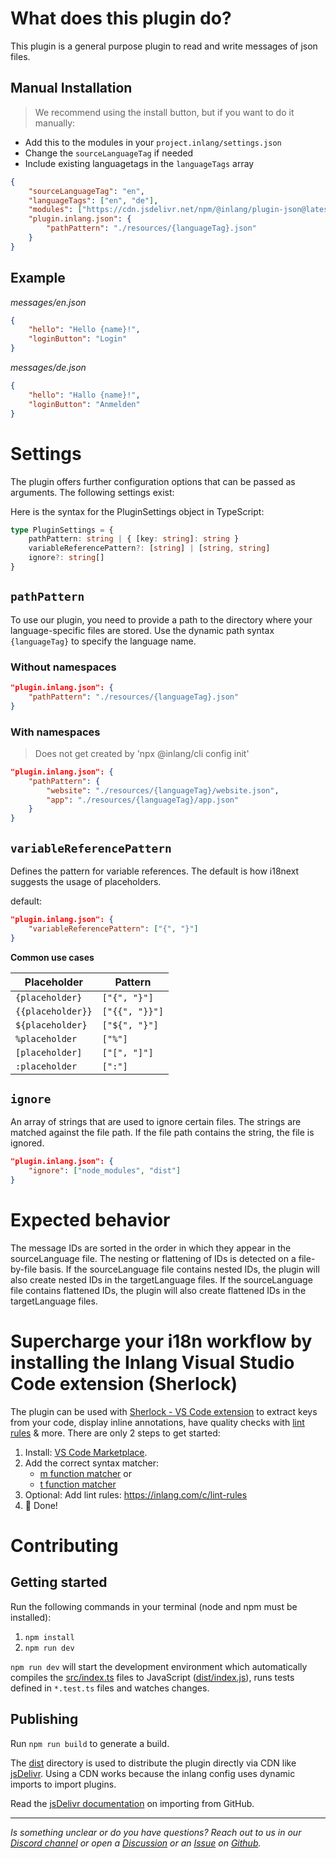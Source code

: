 # What does this plugin do?

This plugin is a general purpose plugin to read and write messages of json files.

## Manual Installation

> We recommend using the install button, but if you want to do it manually:

- Add this to the modules in your `project.inlang/settings.json`
- Change the `sourceLanguageTag` if needed
- Include existing languagetags in the `languageTags` array

```json
{
	"sourceLanguageTag": "en",
	"languageTags": ["en", "de"],
	"modules": ["https://cdn.jsdelivr.net/npm/@inlang/plugin-json@latest/dist/index.js"],
	"plugin.inlang.json": {
		"pathPattern": "./resources/{languageTag}.json"
	}
}
```

## Example

_messages/en.json_

```json
{
	"hello": "Hello {name}!",
	"loginButton": "Login"
}
```

_messages/de.json_

```json
{
	"hello": "Hallo {name}!",
	"loginButton": "Anmelden"
}
```

# Settings

The plugin offers further configuration options that can be passed as arguments. The following settings exist:

Here is the syntax for the PluginSettings object in TypeScript:

```typescript
type PluginSettings = {
	pathPattern: string | { [key: string]: string }
	variableReferencePattern?: [string] | [string, string]
	ignore?: string[]
}
```

## `pathPattern`

To use our plugin, you need to provide a path to the directory where your language-specific files are stored. Use the dynamic path syntax `{languageTag}` to specify the language name.

### Without namespaces

```json
"plugin.inlang.json": {
	"pathPattern": "./resources/{languageTag}.json"
}
```

### With namespaces

> Does not get created by 'npx @inlang/cli config init'

```json
"plugin.inlang.json": {
	"pathPattern": {
		"website": "./resources/{languageTag}/website.json",
		"app": "./resources/{languageTag}/app.json"
	}
}
```

## `variableReferencePattern`

Defines the pattern for variable references. The default is how i18next suggests the usage of placeholders.

default:

```json
"plugin.inlang.json": {
	"variableReferencePattern": ["{", "}"]
}
```

**Common use cases**

| Placeholder       | Pattern        |
| ----------------- | -------------- |
| `{placeholder}`   | `["{", "}"]`   |
| `{{placeholder}}` | `["{{", "}}"]` |
| `${placeholder}`  | `["${", "}"]`  |
| `%placeholder`    | `["%"]`        |
| `[placeholder]`   | `["[", "]"]`   |
| `:placeholder`    | `[":"]`        |

## `ignore`

An array of strings that are used to ignore certain files. The strings are matched against the file path. If the file path contains the string, the file is ignored.

```json
"plugin.inlang.json": {
	"ignore": ["node_modules", "dist"]
}
```

# Expected behavior

The message IDs are sorted in the order in which they appear in the sourceLanguage file. The nesting or flattening of IDs is detected on a file-by-file basis. If the sourceLanguage file contains nested IDs, the plugin will also create nested IDs in the targetLanguage files. If the sourceLanguage file contains flattened IDs, the plugin will also create flattened IDs in the targetLanguage files.

# Supercharge your i18n workflow by installing the Inlang Visual Studio Code extension (Sherlock)

The plugin can be used with [Sherlock - VS Code extension](https://inlang.com/m/r7kp499g/app-inlang-ideExtension) to extract keys from your code, display inline annotations, have quality checks with [lint rules](https://inlang.com/c/lint-rules) & more. There are only 2 steps to get started:

1. Install: [VS Code Marketplace](https://marketplace.visualstudio.com/items?itemName=inlang.vs-code-extension).
2. Add the correct syntax matcher:
   - [m function matcher](https://inlang.com/m/632iow21/plugin-inlang-mFunctionMatcher) or
   - [t function matcher](https://inlang.com/m/698iow33/plugin-inlang-tFunctionMatcher)
3. Optional: Add lint rules: https://inlang.com/c/lint-rules
4. 🎉 Done!


# Contributing

## Getting started

Run the following commands in your terminal (node and npm must be installed):

1. `npm install`
2. `npm run dev`

`npm run dev` will start the development environment which automatically compiles the [src/index.ts](#getting-started) files to JavaScript ([dist/index.js](#getting-started)), runs tests defined in `*.test.ts` files and watches changes.

## Publishing

Run `npm run build` to generate a build.

The [dist](./dist/) directory is used to distribute the plugin directly via CDN like [jsDelivr](https://www.jsdelivr.com/). Using a CDN works because the inlang config uses dynamic imports to import plugins.

Read the [jsDelivr documentation](https://www.jsdelivr.com/?docs=gh) on importing from GitHub.

---

_Is something unclear or do you have questions? Reach out to us in our [Discord channel](https://discord.gg/CNPfhWpcAa) or open a [Discussion](https://github.com/opral/monorepo/discussions) or an [Issue](https://github.com/opral/monorepo/issues) on [Github](https://github.com/opral/monorepo)._
